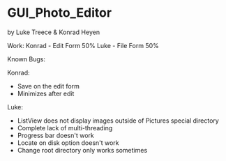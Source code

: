 # GUI_Photo_Editor

by Luke Treece & Konrad Heyen

Work:
  Konrad - Edit Form 50%
  Luke - File Form 50%

Known Bugs:

  Konrad:
  - Save on the edit form
  - Minimizes after edit
  
  Luke:
  - ListView does not display images outside of Pictures special directory
  - Complete lack of multi-threading
  - Progress bar doesn't work
  - Locate on disk option doesn't work
  - Change root directory only works sometimes
